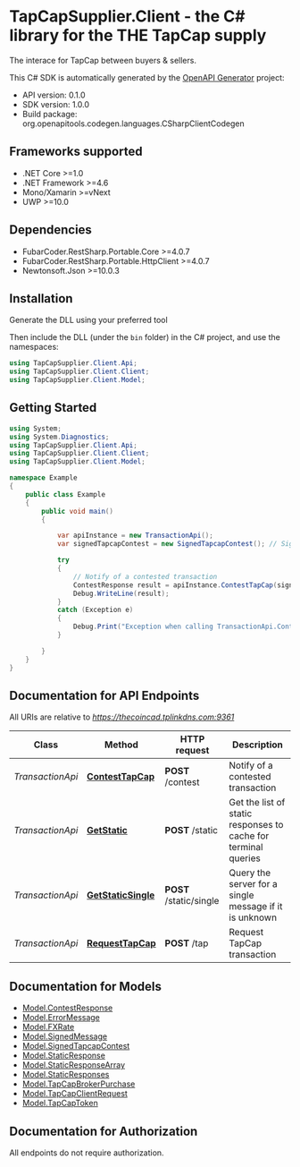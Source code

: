 # TapCapSupplier.Client - the C# library for the THE TapCap supply

The interace for TapCap between buyers & sellers.

This C# SDK is automatically generated by the [OpenAPI Generator](https://openapi-generator.tech) project:

- API version: 0.1.0
- SDK version: 1.0.0
- Build package: org.openapitools.codegen.languages.CSharpClientCodegen

<a name="frameworks-supported"></a>
## Frameworks supported
- .NET Core >=1.0
- .NET Framework >=4.6
- Mono/Xamarin >=vNext
- UWP >=10.0

<a name="dependencies"></a>
## Dependencies
- FubarCoder.RestSharp.Portable.Core >=4.0.7
- FubarCoder.RestSharp.Portable.HttpClient >=4.0.7
- Newtonsoft.Json >=10.0.3

<a name="installation"></a>
## Installation
Generate the DLL using your preferred tool

Then include the DLL (under the `bin` folder) in the C# project, and use the namespaces:
```csharp
using TapCapSupplier.Client.Api;
using TapCapSupplier.Client.Client;
using TapCapSupplier.Client.Model;
```
<a name="getting-started"></a>
## Getting Started

```csharp
using System;
using System.Diagnostics;
using TapCapSupplier.Client.Api;
using TapCapSupplier.Client.Client;
using TapCapSupplier.Client.Model;

namespace Example
{
    public class Example
    {
        public void main()
        {

            var apiInstance = new TransactionApi();
            var signedTapcapContest = new SignedTapcapContest(); // SignedTapcapContest | TapCap exchange request

            try
            {
                // Notify of a contested transaction
                ContestResponse result = apiInstance.ContestTapCap(signedTapcapContest);
                Debug.WriteLine(result);
            }
            catch (Exception e)
            {
                Debug.Print("Exception when calling TransactionApi.ContestTapCap: " + e.Message );
            }

        }
    }
}
```

<a name="documentation-for-api-endpoints"></a>
## Documentation for API Endpoints

All URIs are relative to *https://thecoincad.tplinkdns.com:9361*

Class | Method | HTTP request | Description
------------ | ------------- | ------------- | -------------
*TransactionApi* | [**ContestTapCap**](docs/TransactionApi.md#contesttapcap) | **POST** /contest | Notify of a contested transaction
*TransactionApi* | [**GetStatic**](docs/TransactionApi.md#getstatic) | **POST** /static | Get the list of static responses to cache for terminal queries
*TransactionApi* | [**GetStaticSingle**](docs/TransactionApi.md#getstaticsingle) | **POST** /static/single | Query the server for a single message if it is unknown
*TransactionApi* | [**RequestTapCap**](docs/TransactionApi.md#requesttapcap) | **POST** /tap | Request TapCap transaction


<a name="documentation-for-models"></a>
## Documentation for Models

 - [Model.ContestResponse](docs/ContestResponse.md)
 - [Model.ErrorMessage](docs/ErrorMessage.md)
 - [Model.FXRate](docs/FXRate.md)
 - [Model.SignedMessage](docs/SignedMessage.md)
 - [Model.SignedTapcapContest](docs/SignedTapcapContest.md)
 - [Model.StaticResponse](docs/StaticResponse.md)
 - [Model.StaticResponseArray](docs/StaticResponseArray.md)
 - [Model.StaticResponses](docs/StaticResponses.md)
 - [Model.TapCapBrokerPurchase](docs/TapCapBrokerPurchase.md)
 - [Model.TapCapClientRequest](docs/TapCapClientRequest.md)
 - [Model.TapCapToken](docs/TapCapToken.md)


<a name="documentation-for-authorization"></a>
## Documentation for Authorization

All endpoints do not require authorization.
